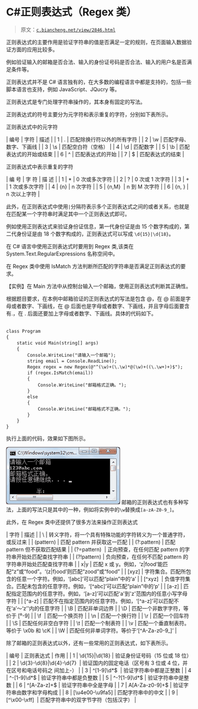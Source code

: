 # C#正则表达式（Regex 类）

> 原文：[`c.biancheng.net/view/2846.html`](http://c.biancheng.net/view/2846.html)

正则表达式的主要作用是验证字符串的值是否满足一定的规则，在页面输入数据验证方面的应用比较多。

例如验证输入的邮箱是否合法、输入的身份证号码是否合法、输入的用户名是否满足条件等。

正则表达式并不是 C# 语言独有的，在大多数的编程语言中都是支持的，包括一些脚本语言也支持，例如 JavaScript、JQucry 等。

正则表达式是专门处理字符串操作的，其本身有固定的写法。

正则表达式的符号主要分为元字符和表示重复的字符，分别如下表所示。

正则表达式中的元字符

| 编号 | 字符 | 描述 |
| 1 | . | 匹配除换行符以外的所有字符 |
| 2 | \w | 匹配字母、数字、下画线 |
| 3 | \s | 匹配空白符（空格） |
| 4 | \d | 匹配数字 |
| 5 | \b | 匹配表达式的开始或结束 |
| 6 | ^ | 匹配表达式的开始 |
| 7 | $ | 匹配表达式的结束 |

正则表达式中表示重复的字符

| 编 号 | 字 符 | 描 述 |
| 1 | * | 0 次或多次字符 |
| 2 | ? | 0 次或 1 次字符 |
| 3 | + | 1 次或多次字符 |
| 4 | {n} | n 次字符 |
| 5 | {n,M}  | n 到 M 次字符 |
| 6 | {n, } | n 次以上字符 |

此外，在正则表达式中使用`|`分隔符表示多个正则表达式之间的或者关系，也就是在匹配某一个字符串时满足其中一个正则表达式即可。

例如使用正则表达式来验证身份证信息，第一代身份证是由 15 个数字构成的，第二代身份证是由 18 个数字构成的，正则表达式可以写成 `\d{15}|\d{18}`。

在 C# 语言中使用正则表达式时要用到 Regex 类,该类在 System.Text.RegularExpressions 名称空间中。

在 Regex 类中使用 IsMatch 方法判断所匹配的字符串是否满足正则表达式的要求。

【实例】在 Main 方法中从控制台输入一个邮箱，使用正则表达式判断其正确性。

根据题目要求，在本例中邮箱验证的正则表达式的写法是包含 @，在 @ 前面是字母或者数字、下画线，在 @ 后面也是字母或者数字、下画线，并且字母后面要含有.，在 . 后面还要加上字母或者数字、下画线。具体的代码如下。

```

class Program
{
    static void Main(string[] args)
    {
        Console.WriteLine("请输入一个邮箱");
        string email = Console.ReadLine();
        Regex regex = new Regex(@"^(\w)+(\.\w)*@(\w)+((\.\w+)+)$");
        if (regex.IsMatch(email))
        {
            Console.WriteLine("邮箱格式正确。");
        }
        else
        {
            Console.WriteLine("邮箱格式不正确。");
        }
    }
}
```

执行上面的代码，效果如下图所示。

![正则表达式的使用](img/1f4549f4f38264f0514575c07d0d10c0.png)
邮箱的正则表达式也有多种写法，上面的写法只是其中的一种，例如将实例中的`\w`替换成`[a-zA-Z0-9_]`。

此外，在 Regex 类中还提供了很多方法来操作正则表达式

| 字符 | 描述 |
| \ | 转义字符，将一个具有特殊功能的字符转义为一个普通字符，或反过来 |
| (pattern) | 匹配 pattern 并获取这一匹配 |
| (?:pattern) | 匹配 pattern 但不获取匹配结果 |
| (?=pattern)  | 正向预查，在任何匹配 pattern 的字符串开始处匹配查找字符串 |
| (?!pattern) | 负向预查，在任何不匹配 pattern 的字符串开始处匹配查找字符串 |
| x&#124;y | 匹配 x 或 y。例如，‘z&#124;food’能匹配“z”或“food”。‘(z&#124;f)ood’则匹配“zood”或“food” |
| [xyz] | 字符集合。匹配所包含的任意一个字符。例如，‘[abc]’可以匹配“plain”中的‘a’ |
| [^xyz]  | 负值字符集合。匹配未包含的任意字符。例如，‘[^abc]’可以匹配“plain”中的‘p’ |
| [a-z] | 匹配指定范围内的任意字符。例如，‘[a-z]’可以匹配'a'到'z'范围内的任意小写字母字符 |
| [^a-z] | 匹配不在指定范围内的任意字符。例如，‘[^a-z]’可以匹配不在‘a’～‘z’'内的任意字符 |
| \B | 匹配非单词边界 |
| \D | 匹配一个非数字字符，等价于 [⁰-9] |
| \f  | 匹配一个换页符 |
| \n | 匹配一个换行符 |
| \r | 匹配一个回车符 |
| \S | 匹配任何非空白字符 |
| \t | 匹配一个制表符 |
| \v | 匹配一个垂直制表符。等价于 \x0b 和 \cK |
| \W | 匹配任何非单词字符。等价于‘[^A-Za-z0-9_]’ |

除了邮箱的正则表达式以外，还有一些常用的正则表达式，如下表所示。

| 编号 | 正则表达式 | 作用 |
| 1 | \d{15}&#124;\d{18} | 验证身份证号码（15 位或 18 位） |
| 2 | \d{3}-\d{8}&#124;\d{4}-\d{7}  | 验证国内的固定电话（区号有 3 位或 4 位，并在区号和电话号码之 间加上-） |
| 3 | ^[1-9]\d*$  | 验证字符串中都是正整数 |
| 4 | ^-[1-9]\d*$ | 验证字符串中都是负整数 |
| 5 | ^-?[1-9]\d*$ | 验证字符串中是整数 |
| 6 | ^[A-Za-z]+$ | 验证字符串中全是字母 |
| 7 | A[A-Za-z0-9]+$ | 验证字符串由数字和字母构成 |
| 8 | [\u4e00-\u9fa5] | 匹配字符串中的中文 |
| 9 | [^\x00-\xff]  | 匹配字符串中的双字节字符（包括汉字） |